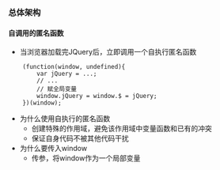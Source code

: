### 总体架构

#### 自调用的匿名函数
+ 当浏览器加载完JQuery后，立即调用一个自执行匿名函数

```
	(function(window, undefined){
		var jQuery = ...;
		// ...
		// 赋全局变量
		window.jQuery = window.$ = jQuery;
	})(window);
```

+ 为什么使用自执行的匿名函数
	+ 创建特殊的作用域，避免该作用域中变量函数和已有的冲突
	+ 保证自身代码不被其他代码干扰
+ 为什么要传入window
	+ 传参，将window作为一个局部变量